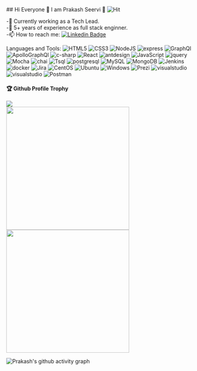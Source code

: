<div>
## Hi Everyone 👋 I am Prakash Seervi 🔭  
 
<!--  ![Visitor Count](https://profile-counter.glitch.me/prakashseervi/count.svg) -->

 <img alt="Hit" src="https://hits.seeyoufarm.com/api/count/incr/badge.svg?url=https%3A%2F%2Fgithub.com%2Fprakashseervi1212%2Fhit-counter" />
 
 -💪 Currently working as a Tech Lead. <br/>
 -💼 5+ years of experience as full stack enginner.  <br/>
 -📫 How to reach me: [![Linkedin Badge](https://img.shields.io/badge/-Prakash-blue?style=flat-square&logo=Linkedin&logoColor=white&link=https://www.linkedin.com/in/prakash-choudhary-0a9769aa/)](https://www.linkedin.com/in/prakash-choudhary-0a9769aa/)
 

 Languages and Tools: 
 <img alt="HTML5" src="https://img.shields.io/badge/html5-%23E34F26.svg?style=flat-square&logo=html5&logoColor=white"/> <img alt="CSS3" src="https://img.shields.io/badge/css3-%231572B6.svg?style=flat-square&logo=css3&logoColor=white"/> 
 <img alt="NodeJS" src="https://img.shields.io/badge/node.js-%2343853D.svg?style=flat-square&logo=node-dot-js&logoColor=white"/> 
 <img alt="express" src="https://img.shields.io/badge/Express.js-000000?style=flat-square&logo=express&logoColor=white"/> 
 <img alt="GraphQl" src="https://img.shields.io/badge/Apollo%20GraphQL-311C87?style=flat-square&logo=Apollo%20GraphQL&logoColor=white"/> 
 <img alt="ApolloGraphQl" src="https://img.shields.io/badge/GraphQl-E10098?style=flat-square&logo=graphql&logoColor=white"/> 
 <img alt="c-sharp" src="https://img.shields.io/badge/C%23-239120?style=flat-square&logo=c-sharp&logoColor=white"/>
 <img alt="React" src="https://img.shields.io/badge/react-%2320232a.svg?style=flat-square&logo=react&logoColor=%2361DAFB"/>
 <img alt="antdesign" src="https://img.shields.io/badge/Ant%20Design-1890FF?style=flat-square&logo=antdesign&logoColor=%2361DAFB"/>
 <img alt="JavaScript" src="https://img.shields.io/badge/JavaScript-ED8B00?style=flat-square&logo=javascript&logoColor=white"/> 
 <img alt="jquery" src="https://img.shields.io/badge/jQuery-0769AD?style=flat-square&logo=jquery&logoColor=white"/> 
 <img alt="Mocha" src="https://img.shields.io/badge/Mocha-8D6748?style=flat-square&logo=Mocha&logoColor=white"/> 
 <img alt="chai" src="https://img.shields.io/badge/chai-A30701?style=flat-square&logo=chai&logoColor=white"/> 
 <img alt="Tsql" src="https://img.shields.io/badge/Microsoft%20SQL%20Server-CC2927?style=flat-square&logo=microsoft%20sql%20server&logoColor=white"/> 
 <img alt="postgresql" src="https://img.shields.io/badge/PostgreSQL-316192?style=flat-square&logo=postgresql&logoColor=white"/> 
 <img alt="MySQL" src="https://img.shields.io/badge/mysql-%2300f.svg?style=flat-square&logo=mysql&logoColor=white"/> 
 <img alt="MongoDB" src ="https://img.shields.io/badge/MongoDB-%234ea94b.svg?style=flat-square&logo=mongodb&logoColor=white"/>
 <img alt="Jenkins" src ="https://img.shields.io/badge/Jenkins-D24939?style=flat-square&logo=Jenkins&logoColor=white"/> 
 <img alt="docker" src ="https://img.shields.io/badge/Docker-2CA5E0?style=flat-square&logo=docker&logoColor=white"/> 
 <img alt="Jira" src ="https://img.shields.io/badge/Jira-0052CC?style=flat-square&logo=Jira&logoColor=white"/>
 <img alt="CentOS" src ="https://img.shields.io/badge/Cent%20OS-262577?style=flat-square&logo=CentOS&logoColor=white"/>
 <img alt="Ubuntu" src ="https://img.shields.io/badge/Ubuntu-E95420?style=flat-square&logo=ubuntu&logoColor=white"/>
 <img alt="Windows" src ="https://img.shields.io/badge/Windows-0078D6?style=flat-square&logo=windows&logoColor=white"/>
 <img alt="Prezi" src ="https://img.shields.io/badge/Prezi-3181FF?style=flat-square&logo=prezi&logoColor=white"/>
 <img alt="visualstudio" src ="https://img.shields.io/badge/Visual_Studio-5C2D91?style=flat-square&logo=visual%20studio&logoColor=white"/>
 <img alt="visualstudio" src ="https://img.shields.io/badge/Visual_Studio_Code-0078D4?style=flat-square&logo=visual%20studio%20code&logoColor=white"/>
 <img alt="Postman" src ="https://img.shields.io/badge/Postman-FF6C37?style=flat-square&logo=postman&logoColor=white"/>
 
 
 <div>
  <h4>🏆 Github Profile Trophy</h4>
  <a href="https://github.com/ryo-ma/github-profile-trophy">
    <img src="https://github-profile-trophy.vercel.app/?username=prakashseervi&column=6"/>
  </a>
</div>
 
  
<!-- <a href="https://github.com/prakashseervi">
 <img align="center" width=300  src="https://github-readme-stats.vercel.app/api/top-langs/?username=prakashseervi&theme=dracula&langs_count=4" />
 </a> -->
 <a href="https://github.com/prakashseervi">
 <img align="center" width=325 src="https://github-readme-stats.vercel.app/api?username=prakashseervi&count_private=true&theme=dracula" /> 
 </a>
 <a href="https://github.com/prakashseervi">
  <img align="center" width=325 src="https://github-readme-streak-stats.herokuapp.com/?user=prakashseervi&theme=dracula" />

</a>
 
 ![Prakash's github activity graph](https://activity-graph.herokuapp.com/graph?username=prakashseervi&theme=dracula)
  
  <div/>
 

<!--
**prakashseervi/prakashseervi** is a ✨ _special_ ✨ repository because its `README.md` (this file) appears on your GitHub profile.

Here are some ideas to get you started:

- 🔭 I’m currently working on ...
- 🌱 I’m currently learning ...
- 👯 I’m looking to collaborate on ...
- 🤔 I’m looking for help with ...
- 💬 Ask me about ...
- 📫 How to reach me: ...
- 😄 Pronouns: ...
- ⚡ Fun fact: ...
-->

